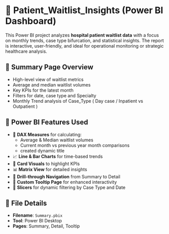 # 🏥 Patient_Waitlist_Insights (Power BI Dashboard)

This Power BI project analyzes **hospital patient waitlist data** with a focus on monthly trends, case type bifurcation, and statistical insights. The report is interactive, user-friendly, and ideal for operational monitoring or strategic healthcare analysis.


## 🔹 Summary Page Overview
- High-level view of waitlist metrics
- Average and median waitlist volumes
- Key KPIs for the latest month
- Filters for date, case type and Specialty
- Monthly Trend analysis of Case_Type ( Day case / Inpatient vs Outpatient )


## 🔧 Power BI Features Used

- 📌 **DAX Measures** for calculating:
  - Average & Median waitlist volumes
  - Current month vs previous year month comparisons
  - created dynamic title
- 📈 **Line & Bar Charts** for time-based trends
- 🎯 **Card Visuals** to highlight KPIs
- 📊 **Matrix View** for detailed insights
- 🔁 **Drill-through Navigation** from Summary to Detail
- 🧠 **Custom Tooltip Page** for enhanced interactivity
- 🧩 **Slicers** for dynamic filtering by Case Type and Date


## 📁 File Details

- **Filename**: `Summary.pbix`
- **Tool**: Power BI Desktop
- **Pages**: Summary, Detail, Tooltip


